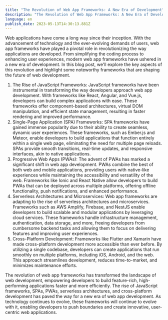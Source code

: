 ```yaml
---
title: "The Revolution of Web App Frameworks: A New Era of Development"
description: "The Revolution of Web App Frameworks: A New Era of Development"
language: en
publish_date: 2023-05-13T14:30:13.881Z
---
```



Web applications have come a long way since their inception. With the advancement of technology and the ever-evolving demands of users, web app frameworks have played a pivotal role in revolutionizing the way applications are developed. From simplifying the coding process to enhancing user experiences, modern web app frameworks have ushered in a new era of development. In this blog post, we'll explore the key aspects of this revolution and highlight some noteworthy frameworks that are shaping the future of web development.

1. The Rise of JavaScript Frameworks: JavaScript frameworks have been instrumental in transforming the way developers approach web app development. With frameworks like React, Angular, and Vue.js, developers can build complex applications with ease. These frameworks offer component-based architectures, virtual DOM manipulation, and efficient state management, resulting in faster rendering and improved performance.
2. Single-Page Application (SPA) Frameworks: SPA frameworks have gained immense popularity due to their ability to create seamless, dynamic user experiences. These frameworks, such as Ember.js and Meteor, enable developers to build applications that function entirely within a single web page, eliminating the need for multiple page reloads. SPAs provide smooth transitions, real-time updates, and responsive interfaces, akin to native applications.
3. Progressive Web Apps (PWAs): The advent of PWAs has marked a significant shift in web app development. PWAs combine the best of both web and mobile applications, providing users with native-like experiences while maintaining the accessibility and versatility of the web. Frameworks like Ionic and React Native allow developers to build PWAs that can be deployed across multiple platforms, offering offline functionality, push notifications, and enhanced performance.
4. Serverless Architectures and Microservices: Web app frameworks are adapting to the rise of serverless architectures and microservices. Frameworks such as AWS Amplify, Firebase, and NestJS enable developers to build scalable and modular applications by leveraging cloud services. These frameworks handle infrastructure management, authentication, data storage, and more, freeing developers from cumbersome backend tasks and allowing them to focus on delivering features and improving user experiences.
5. Cross-Platform Development: Frameworks like Flutter and Xamarin have made cross-platform development more accessible than ever before. By utilizing a single codebase, developers can create applications that run smoothly on multiple platforms, including iOS, Android, and the web. This approach streamlines development, reduces time-to-market, and minimizes maintenance efforts.

The revolution of web app frameworks has transformed the landscape of web development, empowering developers to build feature-rich, high-performing applications faster and more efficiently. The rise of JavaScript frameworks, SPAs, PWAs, serverless architectures, and cross-platform development has paved the way for a new era of web app development. As technology continues to evolve, these frameworks will continue to evolve with it, enabling developers to push boundaries and create innovative, user-centric web applications.
